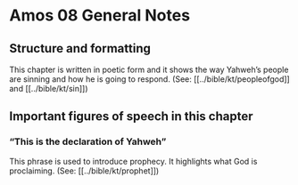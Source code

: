 # Amos 08 General Notes
## Structure and formatting

This chapter is written in poetic form and it shows the way Yahweh’s people are sinning and
how he is going to respond. (See: [[../bible/kt/peopleofgod]] and [[../bible/kt/sin]])

## Important figures of speech in this chapter

### “This is the declaration of Yahweh”

This phrase is used to introduce prophecy. It highlights what God is proclaiming. (See: [[../bible/kt/prophet]])